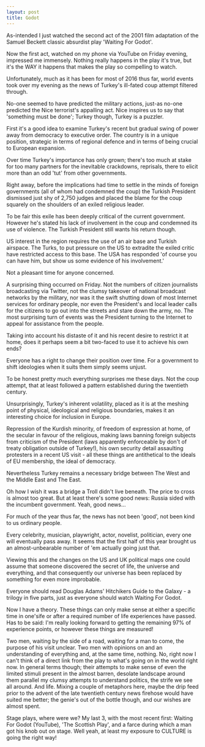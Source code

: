 ```yaml
---
layout: post
title: Godot
---
```


As-intended I just watched the second act of the 2001 film adaptation of the Samuel Beckett classic absurdist play 'Waiting For Godot'.

Now the first act, watched on my phone via YouTube on Friday evening, impressed me immensely.  Nothing really happens in the play it's true, but it's the WAY it happens that makes the play so compelling to watch.

Unfortunately, much as it has been for most of 2016 thus far, world events took over my evening as the news of Turkey's ill-fated coup attempt filtered through.

No-one seemed to have predicted the military actions, just-as no-one predicted the Nice terrorist's appalling act.  Nice inspires us to say that 'something must be done'; Turkey though, Turkey is a puzzler.

First it's a good idea to examine Turkey's recent but  gradual swing of power away from democracy to executive order.  The country is in a unique position, strategic in terms of regional defence and in terms of being crucial to European expansion.

Over time Turkey's importance has only grown; there's too much at stake for too many partners for the inevitable crackdowns, reprisals, there to elicit more than an odd 'tut' from other governments.

Right away, before the implications had time to settle in the minds of foreign governments (all of whom had condemned the coup) the Turkish President dismissed just shy of 2,750 judges and placed the blame for the coup squarely on the shoulders of an exiled religious leader.

To be fair this exile has been deeply critical of the current government.  However he's stated his lack of involvement in the coup and condemned its use of violence.  The Turkish President still wants his return though.

US interest in the region requires the use of an air base and Turkish airspace.  The Turks, to put pressure on the US to extradite the exiled critic have restricted access to this base.  The USA has responded 'of course you can have him, but show us some evidence of his involvement.'

Not a pleasant time for anyone concerned.

A surprising thing occurred on Friday.  Not the numbers of citizen journalists broadcasting via Twitter, not the clumsy takeover of national broadcast networks by the military, nor was it the swift shutting down of most Internet services for ordinary people, nor even the President's and local leader calls for the citizens to go out into the streets and stare down the army, no.  The most surprising turn of events was the President turning to the Internet to appeal for assistance from the people.

Taking into account his distaste of it and his recent desire to restrict it at home, does it perhaps seem a bit two-faced to use it to achieve his own ends?

Everyone has a right to change their position over time.  For a government to shift ideologies when it suits them simply seems unjust.

To be honest pretty much everything surprises me these days.  Not the coup attempt, that at least followed a pattern established during the twentieth century.

Unsurprisingly, Turkey's inherent volatility, placed as it is at the meshing point of physical, ideological and religious boundaries, makes it an interesting choice for inclusion in Europe.

Repression of the Kurdish minority, of freedom of expression at home, of the secular in favour of the religious, making laws banning foreign subjects from criticism of the President (laws apparently enforceable by don't of treaty obligation outside of Turkey!), his own security detail assaulting protesters in a recent US visit - all these things are antithetical to the ideals of EU membership, the ideal of democracy.

Nevertheless Turkey remains a necessary bridge between The West and the Middle East and The East.

Oh how I wish it was a bridge a Troll didn't live beneath.  The price to cross is almost too great.  But at least there's some good news: Russia sided with the incumbent government.  Yeah, good news…

For much of the year thus far, the news has not been 'good', not been kind to us ordinary people.  

Every celebrity, musician, playwright, actor, novelist, politician, every one will eventually pass away.  It seems that the first half of this year brought us an almost-unbearable number of 'em actually going just that.

Viewing this and the changes on the US and UK political maps one could assume that someone discovered the secret of life, the universe and everything, and that consequently our universe has been replaced by something for even more improbable.

Everyone should read Douglas Adams' Hitchikers Guide to the Galaxy - a trilogy in five parts, just as everyone should watch Waiting For Godot.

Now I have a theory.  These things can only make sense at either a specific time in one'sife or after a required number of life experiences have passed.  Has to be said: I'm really looking forward to getting the remaining 97% of experience points, or however these things are measured!

Two men, waiting by the side of a road, waiting for a man to come, the purpose of his visit unclear.  Two men with opinions on and an understanding of everything and, at the same time, nothing.  No, right now I can't think of a direct link  from the play to what's going on in the world right now.  In general terms though; their attempts to make sense of even the limited stimuli present in the almost barren, desolate landscape around them parallel my clumsy attempts to understand politics, the strife we see all around.  And life.  Mixing a couple of metaphors here, maybe the drip feed prior to the advent of the late twentieth century news firehose would have suited me better; the genie's out of the bottle though, and our wishes are almost spent. 

Stage plays, where were we?  My last 3, with the most recent first: Waiting For Godot (YouTube), 'The Scottish Play', and a farce during which a man got his knob out on stage.  Well yeah, at least my exposure to CULTURE is going the right way! 
